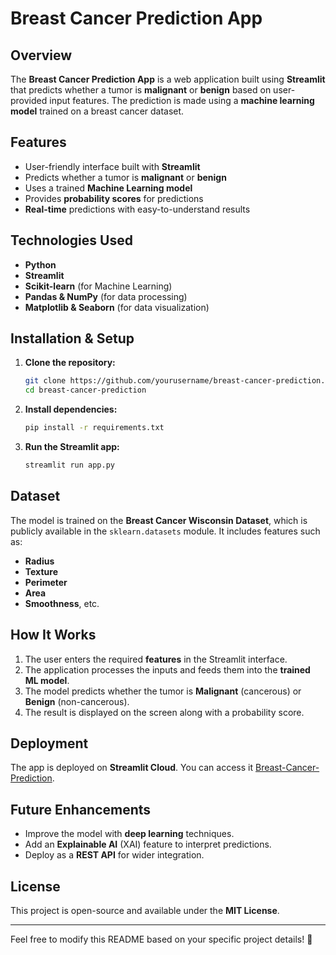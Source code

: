 # Breast Cancer Prediction App

## Overview
The **Breast Cancer Prediction App** is a web application built using **Streamlit** that predicts whether a tumor is **malignant** or **benign** based on user-provided input features. The prediction is made using a **machine learning model** trained on a breast cancer dataset.

## Features
- User-friendly interface built with **Streamlit**
- Predicts whether a tumor is **malignant** or **benign**
- Uses a trained **Machine Learning model**
- Provides **probability scores** for predictions
- **Real-time** predictions with easy-to-understand results

## Technologies Used
- **Python**
- **Streamlit**
- **Scikit-learn** (for Machine Learning)
- **Pandas & NumPy** (for data processing)
- **Matplotlib & Seaborn** (for data visualization)

## Installation & Setup

1. **Clone the repository:**
   ```sh
   git clone https://github.com/yourusername/breast-cancer-prediction.git
   cd breast-cancer-prediction
   ```

2. **Install dependencies:**
   ```sh
   pip install -r requirements.txt
   ```

3. **Run the Streamlit app:**
   ```sh
   streamlit run app.py
   ```

## Dataset
The model is trained on the **Breast Cancer Wisconsin Dataset**, which is publicly available in the `sklearn.datasets` module. It includes features such as:
- **Radius**
- **Texture**
- **Perimeter**
- **Area**
- **Smoothness**, etc.

## How It Works
1. The user enters the required **features** in the Streamlit interface.
2. The application processes the inputs and feeds them into the **trained ML model**.
3. The model predicts whether the tumor is **Malignant** (cancerous) or **Benign** (non-cancerous).
4. The result is displayed on the screen along with a probability score.

## Deployment
The app is deployed on **Streamlit Cloud**. You can access it [Breast-Cancer-Prediction]([https://your-app-name.streamlit.app/](https://cancerprediction-uxdmvfvxaft6dsmb3qh4a8.streamlit.app/)).

## Future Enhancements
- Improve the model with **deep learning** techniques.
- Add an **Explainable AI** (XAI) feature to interpret predictions.
- Deploy as a **REST API** for wider integration.

## License
This project is open-source and available under the **MIT License**.

---
Feel free to modify this README based on your specific project details! 🚀

